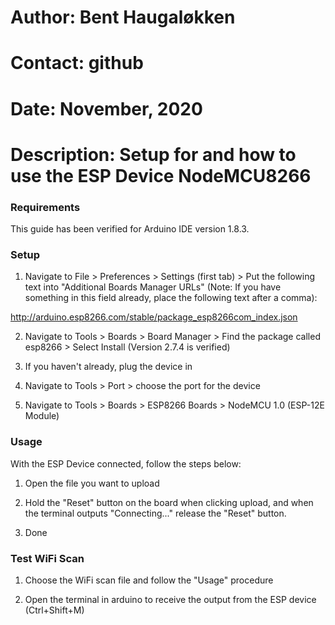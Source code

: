 # Author: 	Bent Haugaløkken 				    
# Contact: 	github 						   
# Date:   	November, 2020					    
# Description:  Setup for and how to use the ESP Device NodeMCU8266 #

### Requirements
This guide has been verified for Arduino IDE version 1.8.3.

### Setup

1) Navigate to File > Preferences > Settings (first tab) > Put the following text into "Additional Boards Manager URLs" (Note: If you have something in this field already, place the following text after a comma):

http://arduino.esp8266.com/stable/package_esp8266com_index.json

2) Navigate to Tools > Boards > Board Manager > Find the package called esp8266 > Select Install (Version 2.7.4 is verified)

3) If you haven't already, plug the device in

4) Navigate to Tools > Port > choose the port for the device

5) Navigate to Tools > Boards > ESP8266 Boards > NodeMCU 1.0 (ESP-12E Module) 

### Usage

With the ESP Device connected, follow the steps below:

1) Open the file you want to upload

2) Hold the "Reset" button on the board when clicking upload, and when the terminal outputs "Connecting..." release the "Reset" button. 

3) Done

### Test WiFi Scan

1) Choose the WiFi scan file and follow the "Usage" procedure

2) Open the terminal in arduino to receive the output from the ESP device (Ctrl+Shift+M)
